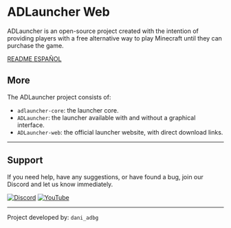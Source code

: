 # ADLauncher Web

ADLauncher is an open-source project created with the intention of providing players with a free alternative way to play Minecraft until they can purchase the game.

[README ESPAÑOL](https://github.com/adlauncher-team/adlauncher-web/blob/main/README-ES.md)

## More

The ADLauncher project consists of:

- `adlauncher-core`: the launcher core.
- `ADLauncher`: the launcher available with and without a graphical interface.
- `ADLauncher-web`: the official launcher website, with direct download links.

---

## Support

If you need help, have any suggestions, or have found a bug, join our Discord and let us know immediately.

[![Discord](https://dcbadge.vercel.app/api/server/a93w5NpBR9)](https://discord.gg/a93w5NpBR9)
[![YouTube](https://img.shields.io/badge/YouTube-%23FF0000.svg?style=for-the-badge&logo=YouTube&logoColor=white)](https://www.youtube.com/@dani_adbg)

---

Project developed by: `dani_adbg`
